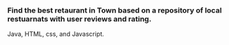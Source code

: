 ### Find the best retaurant in Town based on a repository of local restuarnats with user reviews and rating. 
Java, HTML, css, and Javascript. 

